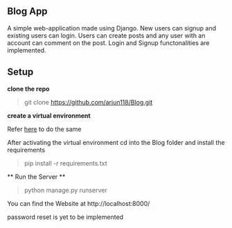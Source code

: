 ## Blog App

A simple web-application  made using Django.
New users can signup and existing users can login.
Users can create posts and any user with an account can comment on the post.
Login and Signup functonalities are implemented.

## Setup

**clone the repo**

> git clone https://github.com/arjun118/Blog.git

**create a virtual environment**

Refer [here](https://gist.github.com/frfahim/73c0fad6350332cef7a653bcd762f08d) to do the same


After activating the virtual environment cd into the Blog folder and install the requirements

> pip install -r requirements.txt

** Run the Server **

> python manage.py runserver

You can find the Website at http://localhost:8000/


password reset is yet to be implemented
